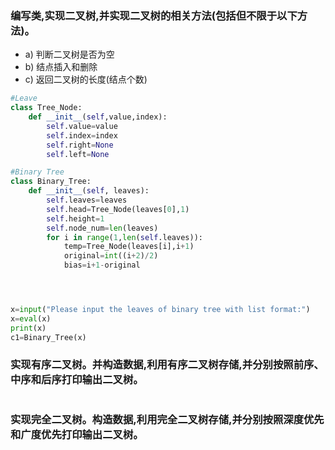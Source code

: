 ### 编写类,实现二叉树,并实现二叉树的相关方法(包括但不限于以下方法)。
+ a) 判断二叉树是否为空
+ b) 结点插入和删除
+ c) 返回二叉树的长度(结点个数)

```python
#Leave
class Tree_Node:
    def __init__(self,value,index):
        self.value=value
        self.index=index
        self.right=None
        self.left=None

#Binary Tree
class Binary_Tree:
    def __init__(self, leaves):
        self.leaves=leaves
        self.head=Tree_Node(leaves[0],1)
        self.height=1
        self.node_num=len(leaves)
        for i in range(1,len(self.leaves)):
            temp=Tree_Node(leaves[i],i+1)
            original=int((i+2)/2)
            bias=i+1-original




x=input("Please input the leaves of binary tree with list format:")
x=eval(x)
print(x)
c1=Binary_Tree(x)
```
### 实现有序二叉树。并构造数据,利用有序二叉树存储,并分别按照前序、中序和后序打印输出二叉树。
```python

```
### 实现完全二叉树。构造数据,利用完全二叉树存储,并分别按照深度优先和广度优先打印输出二叉树。
```python

```
